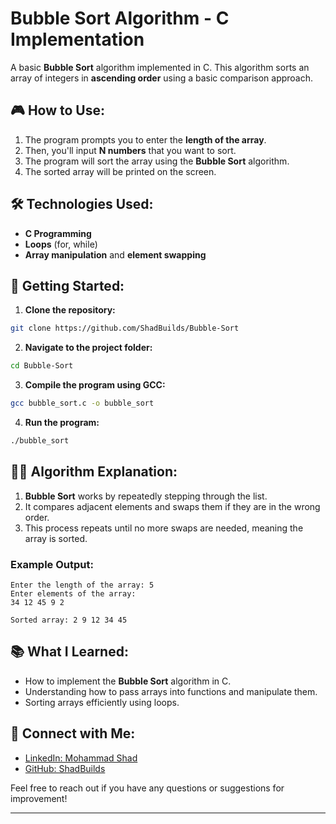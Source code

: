 
# Bubble Sort Algorithm - C Implementation

A basic **Bubble Sort** algorithm implemented in C. This algorithm sorts an array of integers in **ascending order** using a basic comparison approach.

## 🎮 How to Use:
1. The program prompts you to enter the **length of the array**.
2. Then, you'll input **N numbers** that you want to sort.
3. The program will sort the array using the **Bubble Sort** algorithm.
4. The sorted array will be printed on the screen.

## 🛠️ Technologies Used:
- **C Programming**
- **Loops** (for, while)
- **Array manipulation** and **element swapping**

## 🚀 Getting Started:

1. **Clone the repository:**

```bash
git clone https://github.com/ShadBuilds/Bubble-Sort
```

2. **Navigate to the project folder:**

```bash
cd Bubble-Sort
```

3. **Compile the program using GCC:**

```bash
gcc bubble_sort.c -o bubble_sort
```

4. **Run the program:**

```bash
./bubble_sort
```

## 🧑‍💻 Algorithm Explanation:
1. **Bubble Sort** works by repeatedly stepping through the list.
2. It compares adjacent elements and swaps them if they are in the wrong order.
3. This process repeats until no more swaps are needed, meaning the array is sorted.

### Example Output:
```
Enter the length of the array: 5
Enter elements of the array:
34 12 45 9 2

Sorted array: 2 9 12 34 45
```

## 📚 What I Learned:
- How to implement the **Bubble Sort** algorithm in C.
- Understanding how to pass arrays into functions and manipulate them.
- Sorting arrays efficiently using loops.

## 🔗 Connect with Me:
- [LinkedIn: Mohammad Shad](https://www.linkedin.com/in/mohammad-shad-9a378b343/)
- [GitHub: ShadBuilds](https://github.com/ShadBuilds)

Feel free to reach out if you have any questions or suggestions for improvement!

---
